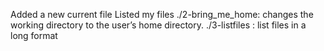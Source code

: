 Added a new current file
Listed my files
./2-bring_me_home: changes the working directory to the user’s home directory.
./3-listfiles : list files in a long format
